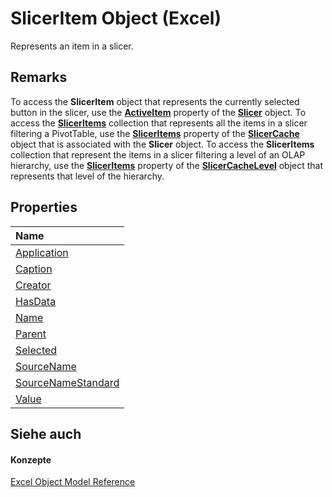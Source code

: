 
# SlicerItem Object (Excel)

Represents an item in a slicer.


## Remarks

To access the  **SlicerItem** object that represents the currently selected button in the slicer, use the **[ActiveItem](ecf95cb2-fb1e-97fc-46a1-2ddcf784a089.md)** property of the **[Slicer](577be0f6-4eda-0093-8899-097f3c900383.md)** object. To access the **[SlicerItems](80bbbbab-711a-cefb-255b-94fe2994d3c8.md)** collection that represents all the items in a slicer filtering a PivotTable, use the **[SlicerItems](d552a519-3d9f-74b8-4cbe-3b5c935a14d9.md)** property of the **[SlicerCache](6e6533e3-0503-a1d3-9ecd-f7997233565f.md)** object that is associated with the **Slicer** object. To access the **SlicerItems** collection that represent the items in a slicer filtering a level of an OLAP hierarchy, use the **[SlicerItems](3e1ae3f3-3c47-fae2-ef85-8404d95f2f81.md)** property of the **[SlicerCacheLevel](d73ff7ab-4d7a-6a73-3716-11dc6716688d.md)** object that represents that level of the hierarchy.


## Properties



|**Name**|
|:-----|
|[Application](5e6d22ef-5a91-b660-3a8b-2c73c4e54e9e.md)|
|[Caption](27e4bcc0-da55-d79e-a020-85e32c5381d3.md)|
|[Creator](66027cd8-f471-c194-9d3e-b19198e1cc2d.md)|
|[HasData](17ce0cdc-ec30-638a-e869-4640ee0ef5a3.md)|
|[Name](c12e25db-b923-fe1e-0f2d-139dc1baff92.md)|
|[Parent](825bf5c7-755c-4916-f367-de96faf9843a.md)|
|[Selected](6eca0975-1f7b-0d23-98a5-59f38f6dae84.md)|
|[SourceName](40bf1f3f-668d-d2df-c68f-fe46511b1a00.md)|
|[SourceNameStandard](fb2cba30-5ef5-1aa4-23f0-8dd0a4e6102a.md)|
|[Value](a4de3b8a-42f5-a958-fff7-afb38674aa3c.md)|

## Siehe auch


#### Konzepte


[Excel Object Model Reference](11ea8598-8a20-92d5-f98b-0da04263bf2c.md)